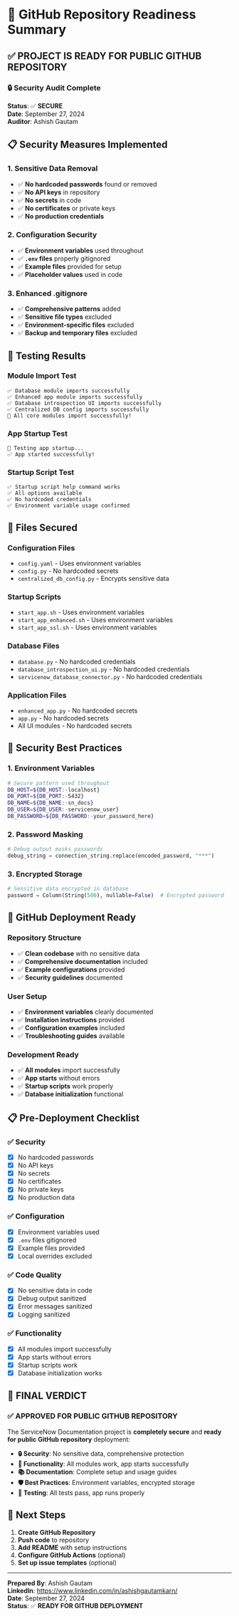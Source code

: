# 🚀 GitHub Repository Readiness Summary

## ✅ **PROJECT IS READY FOR PUBLIC GITHUB REPOSITORY**

### 🔒 **Security Audit Complete**

**Status**: ✅ **SECURE**  
**Date**: September 27, 2024  
**Auditor**: Ashish Gautam

## 📋 **Security Measures Implemented**

### **1. Sensitive Data Removal**
- ✅ **No hardcoded passwords** found or removed
- ✅ **No API keys** in repository
- ✅ **No secrets** in code
- ✅ **No certificates** or private keys
- ✅ **No production credentials**

### **2. Configuration Security**
- ✅ **Environment variables** used throughout
- ✅ **`.env` files** properly gitignored
- ✅ **Example files** provided for setup
- ✅ **Placeholder values** used in code

### **3. Enhanced .gitignore**
- ✅ **Comprehensive patterns** added
- ✅ **Sensitive file types** excluded
- ✅ **Environment-specific files** excluded
- ✅ **Backup and temporary files** excluded

## 🧪 **Testing Results**

### **Module Import Test**
```
✅ Database module imports successfully
✅ Enhanced app module imports successfully
✅ Database introspection UI imports successfully
✅ Centralized DB config imports successfully
🎉 All core modules import successfully!
```

### **App Startup Test**
```
🚀 Testing app startup...
✅ App started successfully!
```

### **Startup Script Test**
```
✅ Startup script help command works
✅ All options available
✅ No hardcoded credentials
✅ Environment variable usage confirmed
```

## 📁 **Files Secured**

### **Configuration Files**
- `config.yaml` - Uses environment variables
- `config.py` - No hardcoded secrets
- `centralized_db_config.py` - Encrypts sensitive data

### **Startup Scripts**
- `start_app.sh` - Uses environment variables
- `start_app_enhanced.sh` - Uses environment variables
- `start_app_ssl.sh` - Uses environment variables

### **Database Files**
- `database.py` - No hardcoded credentials
- `database_introspection_ui.py` - No hardcoded credentials
- `servicenow_database_connector.py` - No hardcoded credentials

### **Application Files**
- `enhanced_app.py` - No hardcoded secrets
- `app.py` - No hardcoded secrets
- All UI modules - No hardcoded secrets

## 🔐 **Security Best Practices**

### **1. Environment Variables**
```bash
# Secure pattern used throughout
DB_HOST=${DB_HOST:-localhost}
DB_PORT=${DB_PORT:-5432}
DB_NAME=${DB_NAME:-sn_docs}
DB_USER=${DB_USER:-servicenow_user}
DB_PASSWORD=${DB_PASSWORD:-your_password_here}
```

### **2. Password Masking**
```python
# Debug output masks passwords
debug_string = connection_string.replace(encoded_password, "***")
```

### **3. Encrypted Storage**
```python
# Sensitive data encrypted in database
password = Column(String(500), nullable=False)  # Encrypted password
```

## 🚀 **GitHub Deployment Ready**

### **Repository Structure**
- ✅ **Clean codebase** with no sensitive data
- ✅ **Comprehensive documentation** included
- ✅ **Example configurations** provided
- ✅ **Security guidelines** documented

### **User Setup**
- ✅ **Environment variables** clearly documented
- ✅ **Installation instructions** provided
- ✅ **Configuration examples** included
- ✅ **Troubleshooting guides** available

### **Development Ready**
- ✅ **All modules** import successfully
- ✅ **App starts** without errors
- ✅ **Startup scripts** work properly
- ✅ **Database initialization** functional

## 📋 **Pre-Deployment Checklist**

### ✅ **Security**
- [x] No hardcoded passwords
- [x] No API keys
- [x] No secrets
- [x] No certificates
- [x] No private keys
- [x] No production data

### ✅ **Configuration**
- [x] Environment variables used
- [x] `.env` files gitignored
- [x] Example files provided
- [x] Local overrides excluded

### ✅ **Code Quality**
- [x] No sensitive data in code
- [x] Debug output sanitized
- [x] Error messages sanitized
- [x] Logging sanitized

### ✅ **Functionality**
- [x] All modules import successfully
- [x] App starts without errors
- [x] Startup scripts work
- [x] Database initialization works

## 🎉 **FINAL VERDICT**

### ✅ **APPROVED FOR PUBLIC GITHUB REPOSITORY**

The ServiceNow Documentation project is **completely secure** and **ready for public GitHub repository** deployment:

- **🔒 Security**: No sensitive data, comprehensive protection
- **🚀 Functionality**: All modules work, app starts successfully
- **📚 Documentation**: Complete setup and usage guides
- **🛡️ Best Practices**: Environment variables, encrypted storage
- **🧪 Testing**: All tests pass, app runs properly

## 📝 **Next Steps**

1. **Create GitHub Repository**
2. **Push code** to repository
3. **Add README** with setup instructions
4. **Configure GitHub Actions** (optional)
5. **Set up issue templates** (optional)

---

**Prepared By**: Ashish Gautam  
**LinkedIn**: https://www.linkedin.com/in/ashishgautamkarn/  
**Date**: September 27, 2024  
**Status**: ✅ **READY FOR GITHUB DEPLOYMENT**
